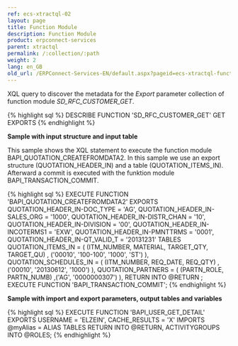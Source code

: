 ```yaml
---
ref: ecs-xtractql-02
layout: page
title: Function Module
description: Function Module
product: erpconnect-services
parent: xtractql
permalink: /:collection/:path
weight: 2
lang: en_GB
old_url: /ERPConnect-Services-EN/default.aspx?pageid=ecs-xtractql-function-module
---
```


XQL query to discover the metadata for the *Export* parameter collection of function module *SD_RFC_CUSTOMER_GET*.

{% highlight sql %}
DESCRIBE FUNCTION 'SD_RFC_CUSTOMER_GET' GET EXPORTS
{% endhighlight %}

**Sample with input structure and input table** 

This sample shows the XQL statement to  execute the function module BAPI_QUOTATION_CREATEFROMDATA2.
In this sample we use an export structure (QUOTATION_HEADER_IN) and a table (QUOTATION_ITEMS_IN). Afterward a commit is executed with the funktion module BAPI_TRANSACTION_COMMIT. 


{% highlight sql %}
EXECUTE FUNCTION 'BAPI_QUOTATION_CREATEFROMDATA2'
   EXPORTS  
    QUOTATION_HEADER_IN-DOC_TYPE = 'AG', QUOTATION_HEADER_IN-SALES_ORG = '1000', QUOTATION_HEADER_IN-DISTR_CHAN = '10', QUOTATION_HEADER_IN-DIVISION = '00', QUOTATION_HEADER_IN-INCOTERMS1 = 'EXW',
    QUOTATION_HEADER_IN-PMNTTRMS = '0001', QUOTATION_HEADER_IN-QT_VALID_T = '20131231'
   TABLES
    QUOTATION_ITEMS_IN = ( (ITM_NUMBER, MATERIAL, TARGET_QTY, TARGET_QU) , ('00010', '100-100', '1000', 'ST') ),
        QUOTATION_SCHEDULES_IN = ( (ITM_NUMBER, REQ_DATE, REQ_QTY) , ('00010', '20130612', '1000') ),
        QUOTATION_PARTNERS =  ( (PARTN_ROLE, PARTN_NUMB) ,('AG', '0000000307') ),
        RETURN INTO @RETURN
;
EXECUTE FUNCTION 'BAPI_TRANSACTION_COMMIT';
{% endhighlight %}

**Sample with import and export parameters, output tables and variables**

{% highlight sql %}
EXECUTE FUNCTION 'BAPI_USER_GET_DETAIL'
EXPORTS USERNAME = 'ELZEIN', CACHE_RESULTS = 'X'
IMPORTS @myAlias = ALIAS
TABLES RETURN INTO @RETURN, ACTIVITYGROUPS INTO @ROLES;
{% endhighlight %}